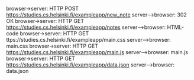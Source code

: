 browser->server: HTTP POST https://studies.cs.helsinki.fi/exampleapp/new_note
server-->browser: 302 OK
browser->server: HTTP GET https://studies.cs.helsinki.fi/exampleapp/notes
server-->browser: HTML-code
browser->server: HTTP GET ttps://studies.cs.helsinki.fi/exampleapp/main.css
server-->browser: main.css
browser->server: HTTP GET https://studies.cs.helsinki.fi/exampleapp/main.js
server-->browser: main.js
browser->server: HTTP GET https://studies.cs.helsinki.fi/exampleapp/data.json
server-->browser: data.json